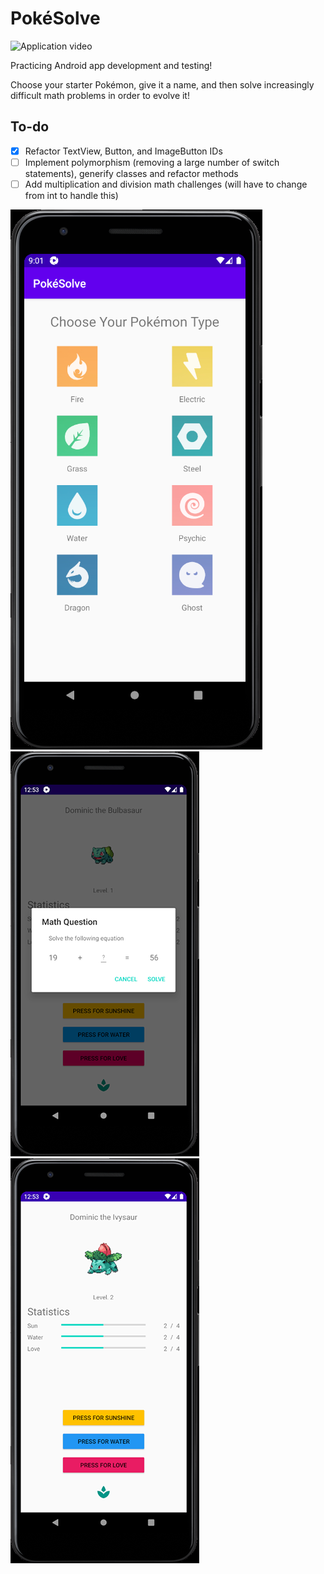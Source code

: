 # PokéSolve

![Application video](https://media.giphy.com/media/YqKH3liEIXHBWDglYH/giphy.gif)

Practicing Android app development and testing!

Choose your starter Pokémon, give it a name, and then solve increasingly difficult math problems in order to evolve it!

<h2>To-do</h2>

- [x] Refactor TextView, Button, and ImageButton IDs
- [ ] Implement polymorphism (removing a large number of switch statements), generify classes and refactor methods
- [ ] Add multiplication and division math challenges (will have to change from int to handle this)

![Application image](showcase_1.png)
![Application image](showcase_4.png)
![Application image](showcase_5.png)
